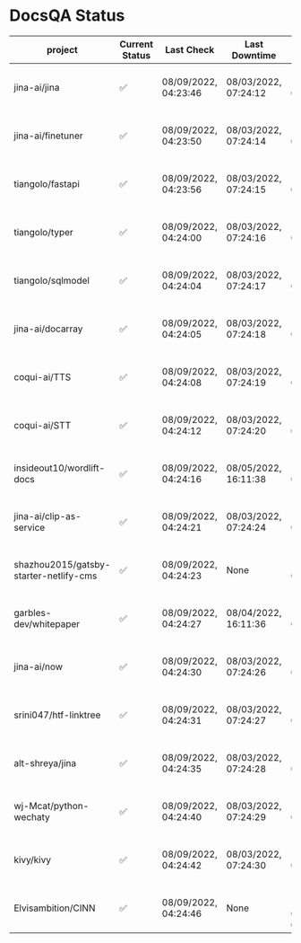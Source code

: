 # DocsQA Status

|               project                |Current Status|     Last Check     |   Last Downtime    |              % Uptime              |
|--------------------------------------|--------------|--------------------|--------------------|------------------------------------|
|jina-ai/jina                          |✅            |08/09/2022, 04:23:46|08/03/2022, 07:24:12|126.744 (since 07/29/2022, 16:38:18)|
|jina-ai/finetuner                     |✅            |08/09/2022, 04:23:50|08/03/2022, 07:24:14|126.755 (since 07/29/2022, 16:38:18)|
|tiangolo/fastapi                      |✅            |08/09/2022, 04:23:56|08/03/2022, 07:24:15|126.766 (since 07/29/2022, 16:38:18)|
|tiangolo/typer                        |✅            |08/09/2022, 04:24:00|08/03/2022, 07:24:16|126.771 (since 07/29/2022, 16:38:18)|
|tiangolo/sqlmodel                     |✅            |08/09/2022, 04:24:04|08/03/2022, 07:24:17|126.773 (since 07/29/2022, 16:38:18)|
|jina-ai/docarray                      |✅            |08/09/2022, 04:24:05|08/03/2022, 07:24:18|126.772 (since 07/29/2022, 16:38:18)|
|coqui-ai/TTS                          |✅            |08/09/2022, 04:24:08|08/03/2022, 07:24:19|126.774 (since 07/29/2022, 16:38:18)|
|coqui-ai/STT                          |✅            |08/09/2022, 04:24:12|08/03/2022, 07:24:20|126.779 (since 07/29/2022, 16:38:18)|
|insideout10/wordlift-docs             |✅            |08/09/2022, 04:24:16|08/05/2022, 16:11:38|118.162 (since 07/29/2022, 16:38:18)|
|jina-ai/clip-as-service               |✅            |08/09/2022, 04:24:21|08/03/2022, 07:24:24|126.792 (since 07/29/2022, 16:38:18)|
|shazhou2015/gatsby-starter-netlify-cms|✅            |08/09/2022, 04:24:23|None                |100.000 (since 08/03/2022, 10:30:18)|
|garbles-dev/whitepaper                |✅            |08/09/2022, 04:24:27|08/04/2022, 16:11:36|118.243 (since 07/29/2022, 16:38:18)|
|jina-ai/now                           |✅            |08/09/2022, 04:24:30|08/03/2022, 07:24:26|126.796 (since 07/29/2022, 16:38:18)|
|srini047/htf-linktree                 |✅            |08/09/2022, 04:24:31|08/03/2022, 07:24:27|131.804 (since 07/31/2022, 18:29:28)|
|alt-shreya/jina                       |✅            |08/09/2022, 04:24:35|08/03/2022, 07:24:28|126.800 (since 07/29/2022, 16:38:18)|
|wj-Mcat/python-wechaty                |✅            |08/09/2022, 04:24:40|08/03/2022, 07:24:29|126.807 (since 07/29/2022, 16:38:18)|
|kivy/kivy                             |✅            |08/09/2022, 04:24:42|08/03/2022, 07:24:30|126.806 (since 07/29/2022, 16:38:18)|
|Elvisambition/CINN                    |✅            |08/09/2022, 04:24:46|None                |100.000 (since 08/04/2022, 07:09:50)|

